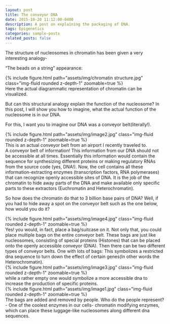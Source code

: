 ```yaml
---
layout: post
title: The conveyor DNA
date: 2015-10-20 11:12:00-0400
description: A post on explaining the packaging of DNA.
tags: Epigenetics
categories: sample-posts
related_posts: false
---
```

The structure of nucleosomes in chromatin has been given a very interesting analogy-

“The beads on a string” appearance:
<div class="row mt-3">
    <div class="col-sm mt-3 mt-md-0">
        {% include figure.html path="assets/img/chromatin structure.jpg" class="img-fluid rounded z-depth-1" zoomable=true %}
    </div>
</div>
<div class="caption">
    Here the actual diagrammatic representation of chromatin can be visualized.
</div>

But can this structural analogy explain the function of the nucleosome?
In this post, I will show you how to imagine, what the actual function of the nucleosome is in our DNA. 

For this, I want you to imagine our DNA was a conveyor belt(literally!). 
<div class="row mt-3">
    <div class="col-sm mt-3 mt-md-0">
        {% include figure.html path="assets/img/image2.jpg" class="img-fluid rounded z-depth-1" zoomable=true %}
    </div>
</div>
<div class="caption">
   This is an actual conveyor belt from an airport I recently traveled to.
</div>
A conveyor belt of information! This information from our DNA should not be accessible at all times. 
Essentially this information would contain the sequence for synthesizing different proteins or making regulatory RNAs from the source code (yes, DNA!). Now, the cell contains all these information-extracting enzymes (transcription factors, RNA polymerases) that can recognize openly accessible sites of DNA. It is the job of the chromatin to hide away parts of the DNA and make available only specific parts to these extractors (Euchromatin and Heterochromatin). 

So how does the chromatin do that to 3 billion base pairs of DNA?
Well, if you had to hide away a spot on the conveyor belt such as the one below, how would you do it?
<div class="row mt-3">
    <div class="col-sm mt-3 mt-md-0">
        {% include figure.html path="assets/img/image4.jpg" class="img-fluid rounded z-depth-1" zoomable=true %}
    </div>
Yes! you would, in fact, place a bag/suitcase on it. Not only that, you could place multiple bags on the entire conveyor belt.
These bags are just like nucleosomes, consisting of special proteins (Histones) that can be placed onto the openly accessible conveyor (DNA).
Then there can be two different types of conveyor belts.
One with lots of bags: This symbolizes a restricted dna sequence to turn down the effect of certain genes(In other words the Heterochromatin).
<div class="row mt-3">
    <div class="col-sm mt-3 mt-md-0">
        {% include figure.html path="assets/img/image3.jpg" class="img-fluid rounded z-depth-1" zoomable=true %}
    </div>
</div>
while a rather empty one would symbolize a more accessible dna to increase the production of specific proteins.
<div class="row mt-3">
    <div class="col-sm mt-3 mt-md-0">
        {% include figure.html path="assets/img/image1.jpg" class="img-fluid rounded z-depth-1" zoomable=true %}
    </div>
</div>
The bags are added and removed by people. Who do the people represent?- One of the coolest enzymes in our cells- chromatin modifying enzymes, which can place these luggage-like nucleosomes along different dna sequences.


